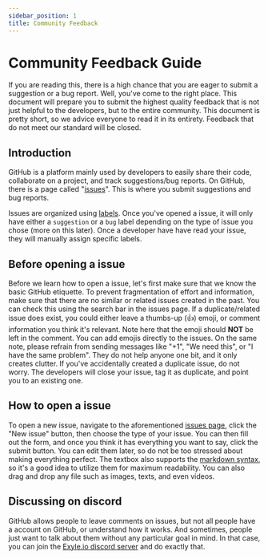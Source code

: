 ```yaml
---
sidebar_position: 1
title: Community Feedback
---
```


# Community Feedback Guide

If you are reading this, there is a high chance that you are eager to
submit a suggestion or a bug report. Well, you've come to the right place.
This document will prepare you to submit the highest quality feedback that
is not just helpful to the developers, but to the entire community.
This document is pretty short, so we advice everyone to read it in its entirety.
Feedback that do not meet our standard will be closed.

## Introduction

GitHub is a platform mainly used by developers to easily share their code,
collaborate on a project, and track suggestions/bug reports. On GitHub,
there is a page called "[issues](https://github.com/exyleio/exyleio/issues)".
This is where you submit suggestions and bug reports.

Issues are organized using [labels](https://github.com/exyleio/exyleio/labels).
Once you've opened a issue, it will only have either a `suggestion` or a `bug` label
depending on the type of issue you chose (more on this later). Once a developer have
have read your issue, they will manually assign specific labels.

## Before opening a issue

<!-- check won't implement -->

Before we learn how to open a issue, let's first make sure that we know
the basic GitHub etiquette. To prevent fragmentation of effort and information,
make sure that there are no similar or related issues created in the past.
You can check this using the search bar in the issues page.
If a duplicate/related issue does exist, you could either leave a thumbs-up (👍) emoji,
or comment information you think it's relevant. Note here that the emoji should **NOT** be
left in the comment. You can add emojis directly to the issues. On the same note,
please refrain from sending messages like "+1", "We need this", or "I have the same problem".
They do not help anyone one bit, and it only creates clutter.
If you've accidentally created a duplicate issue, do not worry.
The developers will close your issue, tag it as duplicate, and point you to an existing one.

<!-- one topic per issue -->

## How to open a issue

To open a new issue, navigate to the aforementioned
[issues page](https://github.com/exyleio/exyleio/issues),
click the "New issue" button, then choose the type of your issue.
You can then fill out the form, and once you think it has everything
you want to say, click the submit button. You can edit them later,
so do not be too stressed about making everything perfect. The textbox also
supports the [markdown syntax](https://www.markdownguide.org/cheat-sheet),
so it's a good idea to utilize them for maximum readability.
You can also drag and drop any file such as images, texts, and even videos.

## Discussing on discord

GitHub allows people to leave comments on issues, but not all people have
a account on GitHub, or understand how it works. And sometimes, people just
want to talk about them without any particular goal in mind. In that case,
you can join the [Exyle.io discord server](https://discord.gg/synPSeuNFK)
and do exactly that.

<!-- ## Further explanation

If you've reached this point,

## Why bug reports need reproduction steps

I'd like to quote from a [reddit post from r/gamedev](https://www.reddit.com/r/gamedev/comments/qeqn3b/):

> We have all seen bug reports like: “it crashes for me after a few hours”.
> Do you know what a developer can do with such a report? Feel sorry at best.
> You can’t really fix any bug unless you can replicate it, see it with your own eyes,
> peek inside and finally see that it’s fixed.

Even simple games like Exyle.io have so many moving parts that it is extremely difficult for us to
locate the source of a issue without a way to test them in our own computer.
That is why it is important for you to provide exact steps to replicate the bug.

## What is a good suggestion

why we need this feature.
alternatives -->
